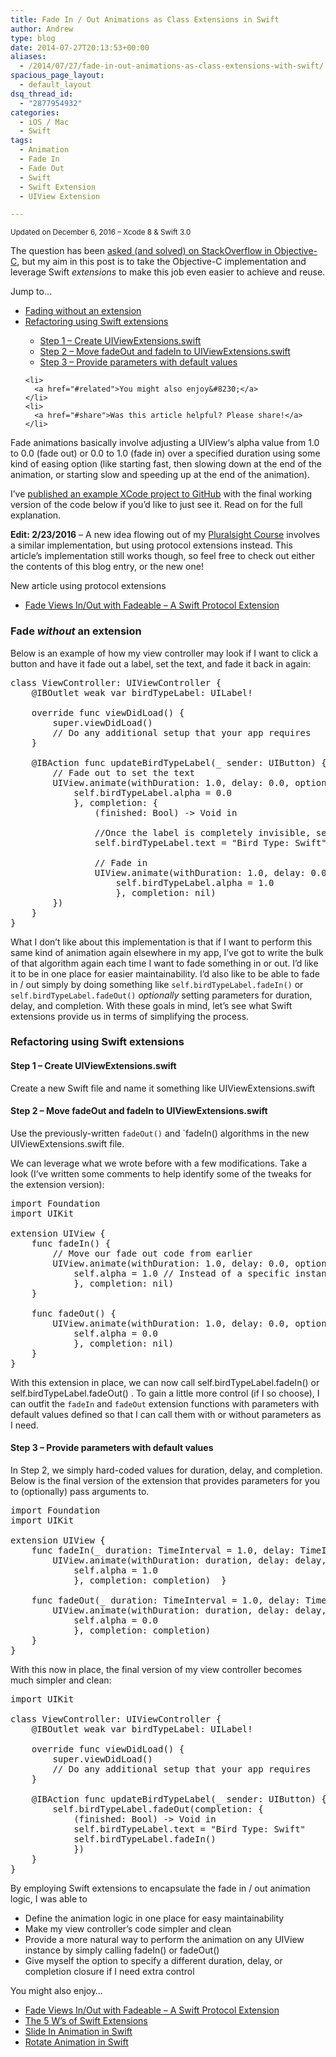 ```yaml
---
title: Fade In / Out Animations as Class Extensions in Swift
author: Andrew
type: blog
date: 2014-07-27T20:13:53+00:00
aliases:
  - /2014/07/27/fade-in-out-animations-as-class-extensions-with-swift/
spacious_page_layout:
  - default_layout
dsq_thread_id:
  - "2877954932"
categories:
  - iOS / Mac
  - Swift
tags:
  - Animation
  - Fade In
  - Fade Out
  - Swift
  - Swift Extension
  - UIView Extension

---
```

<small>Updated on December 6, 2016 &#8211; Xcode 8 & Swift 3.0</small>

The question has been <a title="Fade In / Out - Stack Overflow" href="http://stackoverflow.com/questions/20891614/fade-in-fade-out-animation" target="_blank">asked (and solved) on StackOverflow in Objective-C</a>, but my aim in this post is to take the Objective-C implementation and leverage Swift _extensions_ to make this job even easier to achieve and reuse.

<div class="resources">
  <div class="resources-header">
    Jump to&#8230;
  </div>
  
  <ul class="resources-content">
    <li>
      <a href="#fade-without-extension">Fading without an extension</a>
    </li>
    <li>
      <a href="#refactoring-using-swift-extensions">Refactoring using Swift extensions</a>
    </li>
    <ul>
      <li>
        <a href="#create-uiviewextensions">Step 1 &#8211; Create UIViewExtensions.swift</a>
      </li>
      <li>
        <a href="#move-fadeout-fadein">Step 2 &#8211; Move fadeOut and fadeIn to UIViewExtensions.swift</a>
      </li>
      <li>
        <a href="#parameters-default-values">Step 3 &#8211; Provide parameters with default values</a>
      </li>
    </ul>
    
    <li>
      <a href="#related">You might also enjoy&#8230;</a>
    </li>
    <li>
      <a href="#share">Was this article helpful? Please share!</a>
    </li>
  </ul>
</div>

Fade animations basically involve adjusting a <span class="lang:swift decode:true  crayon-inline">UIView</span>&#8216;s alpha value from 1.0 to 0.0 (fade out) or 0.0 to 1.0 (fade in) over a specified duration using some kind of easing option (like starting fast, then slowing down at the end of the animation, or starting slow and speeding up at the end of the animation).

I&#8217;ve <a title="Swift Fade Animations - GitHub Project" href="https://github.com/andrewcbancroft/SwiftFadeAnimations" target="_blank">published an example XCode project to GitHub</a> with the final working version of the code below if you&#8217;d like to just see it. Read on for the full explanation.

**Edit: 2/23/2016** &#8211; A new idea flowing out of my [Pluralsight Course][1] involves a similar implementation, but using protocol extensions instead. This article&#8217;s implementation still works though, so feel free to check out either the contents of this blog entry, or the new one!

<div class="resources">
  <div class="resources-header">
    New article using protocol extensions
  </div>
  
  <ul class="resources-content">
    <li>
      <i class="fa fa-angle-right"></i> <a href="https://www.andrewcbancroft.com/2016/02/22/fade-views-inout-with-fadeable-a-swift-protocol-extension/" title="Fade Views In/Out with Fadeable – A Swift Protocol Extension">Fade Views In/Out with Fadeable – A Swift Protocol Extension</a>
    </li>
  </ul>
</div>

<a name="fade-without-extension" class="jump-target"></a>

### Fade _without_ an extension

Below is an example of how my view controller may look if I want to click a button and have it fade out a label, set the text, and fade it back in again:

<pre class="lang:swift decode:true" title="ViewController.swift">class ViewController: UIViewController {
    @IBOutlet weak var birdTypeLabel: UILabel!
    
    override func viewDidLoad() {
        super.viewDidLoad()
        // Do any additional setup that your app requires
    }
    
    @IBAction func updateBirdTypeLabel(_ sender: UIButton) {
        // Fade out to set the text
        UIView.animate(withDuration: 1.0, delay: 0.0, options: UIViewAnimationOptions.curveEaseOut, animations: {
            self.birdTypeLabel.alpha = 0.0
            }, completion: {
                (finished: Bool) -> Void in
                
                //Once the label is completely invisible, set the text and fade it back in
                self.birdTypeLabel.text = "Bird Type: Swift"
                
                // Fade in
                UIView.animate(withDuration: 1.0, delay: 0.0, options: UIViewAnimationOptions.curveEaseIn, animations: {
                    self.birdTypeLabel.alpha = 1.0
                    }, completion: nil)
        })
    }
}</pre>

What I don&#8217;t like about this implementation is that if I want to perform this same kind of animation again elsewhere in my app, I&#8217;ve got to write the bulk of that algorithm again each time I want to fade something in or out. I&#8217;d like it to be in one place for easier maintainability. I&#8217;d also like to be able to fade in / out simply by doing something like `self.birdTypeLabel.fadeIn()` or `self.birdTypeLabel.fadeOut()` _optionally_ setting parameters for duration, delay, and completion. With these goals in mind, let&#8217;s see what Swift extensions provide us in terms of simplifying the process.

<a name="refactoring-using-swift-extensions" class="jump-target"></a>

### Refactoring using Swift extensions

<a name="create-uiviewextensions" class="jump-target"></a>

#### Step 1 &#8211; Create UIViewExtensions.swift

Create a new Swift file and name it something like UIViewExtensions.swift

<a name="move-fadeout-fadein" class="jump-target"></a>

#### Step 2 &#8211; Move fadeOut and fadeIn to UIViewExtensions.swift

Use the previously-written `fadeOut()` and \`fadeIn() algorithms in the new UIViewExtensions.swift file.

We can leverage what we wrote before with a few modifications. Take a look (I&#8217;ve written some comments to help identify some of the tweaks for the extension version):

<pre class="lang:swift mark:8,14 decode:true " title="UIViewExtensions.swift">import Foundation
import UIKit

extension UIView {
    func fadeIn() {
        // Move our fade out code from earlier
        UIView.animate(withDuration: 1.0, delay: 0.0, options: UIViewAnimationOptions.curveEaseIn, animations: {
            self.alpha = 1.0 // Instead of a specific instance of, say, birdTypeLabel, we simply set [thisInstance] (ie, self)'s alpha
            }, completion: nil)
    }
    
    func fadeOut() {
        UIView.animate(withDuration: 1.0, delay: 0.0, options: UIViewAnimationOptions.curveEaseOut, animations: {
            self.alpha = 0.0
            }, completion: nil)
    }
}</pre>

With this extension in place, we can now call <span class="lang:swift decode:true  crayon-inline">self.birdTypeLabel.fadeIn()</span> or <span class="lang:swift decode:true  crayon-inline">self.birdTypeLabel.fadeOut()</span> . To gain a little more control (if I so choose), I can outfit the `fadeIn` and `fadeOut` extension functions with parameters with default values defined so that I can call them with or without parameters as I need.

<a name="parameters-default-values" class="jump-target"></a>

#### Step 3 &#8211; Provide parameters with default values

In Step 2, we simply hard-coded values for duration, delay, and completion. Below is the final version of the extension that provides parameters for you to (optionally) pass arguments to.

<pre class="lang:swift decode:true" title="UIViewExtensions.swift - FINAL">import Foundation
import UIKit

extension UIView {
    func fadeIn(_ duration: TimeInterval = 1.0, delay: TimeInterval = 0.0, completion: @escaping ((Bool) -> Void) = {(finished: Bool) -> Void in}) {
        UIView.animate(withDuration: duration, delay: delay, options: UIViewAnimationOptions.curveEaseIn, animations: {
            self.alpha = 1.0
            }, completion: completion)  }
    
    func fadeOut(_ duration: TimeInterval = 1.0, delay: TimeInterval = 0.0, completion: @escaping (Bool) -> Void = {(finished: Bool) -> Void in}) {
        UIView.animate(withDuration: duration, delay: delay, options: UIViewAnimationOptions.curveEaseIn, animations: {
            self.alpha = 0.0
            }, completion: completion)
    }
}</pre>

With this now in place, the final version of my view controller becomes much simpler and clean:

<pre class="lang:swift decode:true" title="ViewController.swift - FINAL">import UIKit

class ViewController: UIViewController {
    @IBOutlet weak var birdTypeLabel: UILabel!
                        
    override func viewDidLoad() {
        super.viewDidLoad()
        // Do any additional setup that your app requires
    }
    
    @IBAction func updateBirdTypeLabel(_ sender: UIButton) {
        self.birdTypeLabel.fadeOut(completion: {
            (finished: Bool) -> Void in
            self.birdTypeLabel.text = "Bird Type: Swift"
            self.birdTypeLabel.fadeIn()
            })
    }
}</pre>

By employing Swift extensions to encapsulate the fade in / out animation logic, I was able to

  * Define the animation logic in one place for easy maintainability
  * Make my view controller&#8217;s code simpler and clean
  * Provide a more natural way to perform the animation on any UIView instance by simply calling fadeIn() or fadeOut()
  * Give myself the option to specify a different duration, delay, or completion closure if I need extra control

<a name="related" class="jump-target"></a>

<div class="resources">
  <div class="resources-header">
    You might also enjoy&#8230;
  </div>
  
  <ul class="resources-content">
    <li>
      <i class="fa fa-angle-right"></i> <a href="https://www.andrewcbancroft.com/2016/02/22/fade-views-inout-with-fadeable-a-swift-protocol-extension/" title="Fade Views In/Out with Fadeable – A Swift Protocol Extension">Fade Views In/Out with Fadeable – A Swift Protocol Extension</a>
    </li>
    <li>
      <i class="fa fa-angle-right"></i> <a title="The 5 W’s of Swift Extensions" href="http://www.andrewcbancroft.com/2014/11/03/the-5-ws-of-swift-extensions/">The 5 W’s of Swift Extensions</a>
    </li>
    <li>
      <i class="fa fa-angle-right"></i> <a title="Slide In Animation in Swift" href="http://www.andrewcbancroft.com/2014/09/24/slide-in-animation-in-swift/" target="_blank">Slide In Animation in Swift</a>
    </li>
    <li>
      <i class="fa fa-angle-right"></i> <a title="Rotate Animation in Swift" href="http://www.andrewcbancroft.com/2014/10/15/rotate-animation-in-swift/" target="_blank">Rotate Animation in Swift</a>
    </li>
  </ul>
</div>

<a name="share" class="jump-target"></a>

 [1]: https://www.pluralsight.com/courses/cocoapods-xcode-project-dependencies